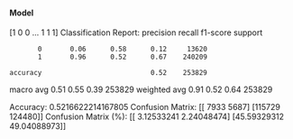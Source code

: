 #### Model
[1 0 0 ... 1 1 1]
Classification Report:
              precision    recall  f1-score   support

           0       0.06      0.58      0.12     13620
           1       0.96      0.52      0.67    240209

    accuracy                           0.52    253829
   macro avg       0.51      0.55      0.39    253829
weighted avg       0.91      0.52      0.64    253829

Accuracy: 0.5216622214167805
Confusion Matrix:
[[  7933   5687]
 [115729 124480]]
Confusion Matrix (%):
[[ 3.12533241  2.24048474]
 [45.59329312 49.04088973]]
